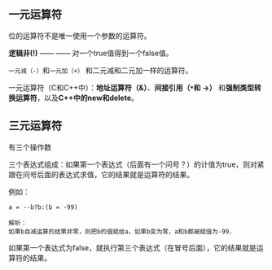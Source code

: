 ## 一元运算符

位的运算符不是唯一使用一个参数的运算符。

**逻辑非(!)** —— —— 对一个true值得到一个false值。

`一元减（-）`和`一元加（+）` 和二元减和二元加一样的运算符。

一元运算符（C和C++中）：**地址运算符（&）**、**间接引用（`*`和 ->）** 和**强制类型转换运算符**，以及**C++中的new和delete**。

## 三元运算符
有三个操作数

三个表达式组成：如果第一个表达式（后面有一个问号？）的计值为true，则对紧跟在问号后面的表达式求值，它的结果就是运算符的结果。

例如：
```
a = --b?b:(b = -99)

解析：
如果b自减运算的结果非零，则把b的值赋给a，如果b变为零，a和b都被赋值为-99.
```

如果第一个表达式为false，就执行第三个表达式（在冒号后面），它的结果就是运算符的结果。










